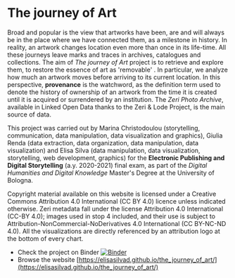 # The journey of Art

Broad and popular is the view that artworks have been, are and will always be in the place where we have connected them, as a milestone in history. In reality, an artwork changes location even more than once in its life-time. All these journeys leave marks and traces in archives, catalogues and collections. The aim of *The journey of Art* project is to retrieve and explore them, to restore the essence of art as 'removable' .
In particular, we analyze how much an artwork moves before arriving to its current location. In this perspective, **provenance** is the watchword, as the definition term used to denote the history of ownership of an artwork from the time it is created until it is acquired or surrendered by an institution.
The *Zeri Photo Archive*, available in Linked Open Data thanks to the Zeri & Lode Project, is the main source of data.


This project was carried out by Marina Christodoulou (storytelling, communication, data manipulation, data visualization and graphics), Giulia Renda (data extraction, data organization, data manipulation, data visualization) and Elisa Silva (data manipulation, data visualization, storytelling, web development, graphics) for the **Electronic Publishing and Digital Storytelling** (a.y. 2020-2021) final exam, as part of the *Digital Humanities and Digital Knowledge* Master's Degree at the University of Bologna.

Copyright material available on this website is licensed under a Creative Commons Attribution 4.0 International (CC BY 4.0) licence unless indicated otherwise.
Zeri metadata fall under the license Attribution 4.0 International (CC-BY 4.0); images used in stop 4 included, and their use is subject to Attribution-NonCommercial-NoDerivatives 4.0 International (CC BY-NC-ND 4.0).
All the visualizations are directly referenced by an attribution logo at the bottom of every chart.

- Check the project on Binder [![Binder](https://mybinder.org/badge_logo.svg)](https://mybinder.org/v2/gh/elisasilvad/the_journey_of_art/main)
- Browse the website [https://elisasilvad.github.io/the_journey_of_art/](https://elisasilvad.github.io/the_journey_of_art/)
